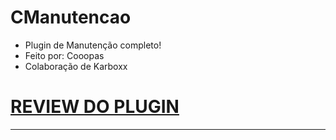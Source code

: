 # CManutencao
- Plugin de Manutenção completo! 
 - Feito por: Cooopas 
 - Colaboração de Karboxx
 
 # [REVIEW DO PLUGIN](https://youtu.be/ZpgjJCZbfUc)
 
 ---
